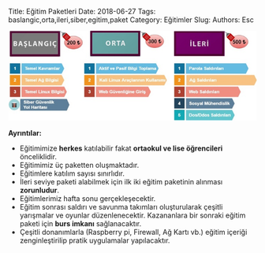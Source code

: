 Title: Eğitim Paketleri
Date: 2018-06-27
Tags: baslangic,orta,ileri,siber,egitim,paket
Category: Eğitimler
Slug: 
Authors: Esc



![pic](/images/paketler3.jpg)

**Ayrıntılar:**

- Eğitimimize **herkes** katılabilir fakat **ortaokul ve lise öğrencileri** önceliklidir.
- Eğitimimiz üç paketten oluşmaktadır.
- Eğitimlere katılım sayısı sınırlıdır.
- İleri seviye paketi alabilmek için ilk iki eğitim paketinin alınması **zorunludur**.
- Eğitimlerimiz hafta sonu gerçekleşecektir.
- Eğitim sonrası saldırı ve savunma takımları oluşturularak çeşitli yarışmalar ve oyunlar düzenlenecektir. Kazananlara bir sonraki eğitim paketi için **burs imkanı** sağlanacaktır.
- Çeşitli donanımlarla (Raspberry pi, Firewall, Ağ Kartı vb.) eğitim içeriği zenginleştirilip pratik uygulamalar yapılacaktır. 

